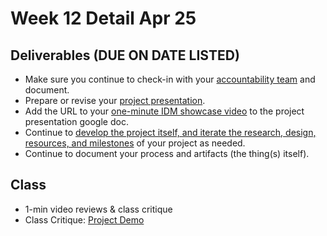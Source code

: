 # Week 12 Detail Apr 25

## Deliverables (DUE ON DATE LISTED)

* Make sure you continue to check-in with your [accountability team](../assignments/accountability\_partner.md) and document.
* Prepare or revise your [project presentation](../critiques-demos-presentations-and-exhibition/project-presentation.md).
* Add the URL to your [one-minute IDM showcase video](https://docs.google.com/document/d/1EfXgca1QsOS6xNGzMvSjeAmHDSRgqK2bK1CTrJRPoNU/edit) to the project presentation google doc.
* Continue to [develop the project itself, and iterate the research, design, resources, and milestones](../assignments/project\_plan.md) of your project as needed.
* Continue to document your process and artifacts (the thing(s) itself).

## Class

* 1-min video reviews & class critique
*   Class Critique: [Project Demo](../critiques-demos-presentations-and-exhibition/project\_demo.md)&#x20;



